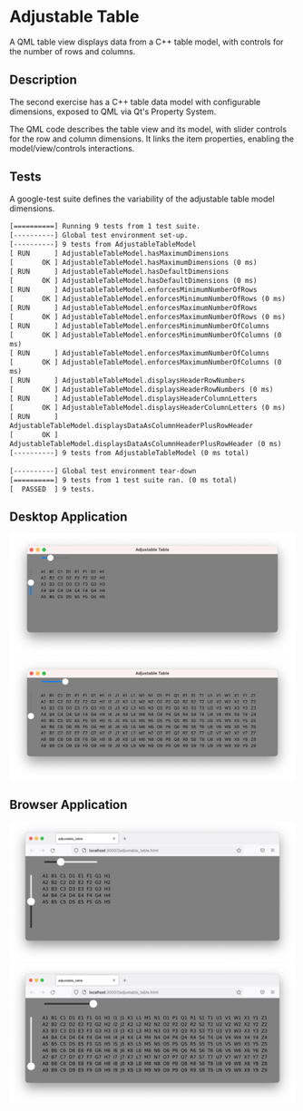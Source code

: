 # Adjustable Table

A QML table view displays data from a C++ table model, with controls for the number of rows and columns.

## Description

The second exercise has a C++ table data model with configurable dimensions, exposed to QML via Qt's Property System.

The QML code describes the table view and its model, with slider controls for the row and column dimensions. It links the item properties, enabling the model/view/controls interactions.

## Tests

A google-test suite defines the variability of the adjustable table model dimensions.

```
[==========] Running 9 tests from 1 test suite.
[----------] Global test environment set-up.
[----------] 9 tests from AdjustableTableModel
[ RUN      ] AdjustableTableModel.hasMaximumDimensions
[       OK ] AdjustableTableModel.hasMaximumDimensions (0 ms)
[ RUN      ] AdjustableTableModel.hasDefaultDimensions
[       OK ] AdjustableTableModel.hasDefaultDimensions (0 ms)
[ RUN      ] AdjustableTableModel.enforcesMinimumNumberOfRows
[       OK ] AdjustableTableModel.enforcesMinimumNumberOfRows (0 ms)
[ RUN      ] AdjustableTableModel.enforcesMaximumNumberOfRows
[       OK ] AdjustableTableModel.enforcesMaximumNumberOfRows (0 ms)
[ RUN      ] AdjustableTableModel.enforcesMinimumNumberOfColumns
[       OK ] AdjustableTableModel.enforcesMinimumNumberOfColumns (0 ms)
[ RUN      ] AdjustableTableModel.enforcesMaximumNumberOfColumns
[       OK ] AdjustableTableModel.enforcesMaximumNumberOfColumns (0 ms)
[ RUN      ] AdjustableTableModel.displaysHeaderRowNumbers
[       OK ] AdjustableTableModel.displaysHeaderRowNumbers (0 ms)
[ RUN      ] AdjustableTableModel.displaysHeaderColumnLetters
[       OK ] AdjustableTableModel.displaysHeaderColumnLetters (0 ms)
[ RUN      ] AdjustableTableModel.displaysDataAsColumnHeaderPlusRowHeader
[       OK ] AdjustableTableModel.displaysDataAsColumnHeaderPlusRowHeader (0 ms)
[----------] 9 tests from AdjustableTableModel (0 ms total)

[----------] Global test environment tear-down
[==========] 9 tests from 1 test suite ran. (0 ms total)
[  PASSED  ] 9 tests.
```

## Desktop Application

![Running on the desktop 1](Desktop1.png)
![Running on the desktop 2](Desktop2.png)

## Browser Application

![Running in a browser1](Browser1.png)
![Running in a browser2](Browser2.png)
